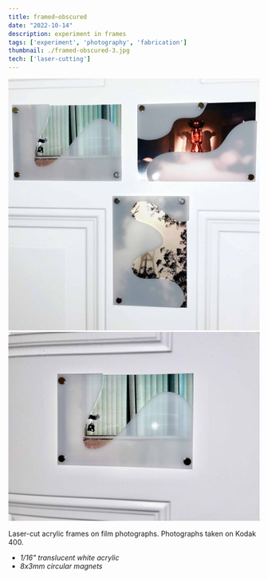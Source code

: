 ```yaml
---
title: framed~obscured
date: "2022-10-14"
description: experiment in frames
tags: ['experiment', 'photography', 'fabrication']
thumbnail: ./framed-obscured-3.jpg
tech: ['laser-cutting']
---
```

![Shot 01](./framed-obscured-2.jpg)
![Shot 02](./framed-obscured-1.jpg)

Laser-cut acrylic frames on film photographs. Photographs taken on Kodak 400.

- _1/16" translucent white acrylic_
- _8x3mm circular magnets_

